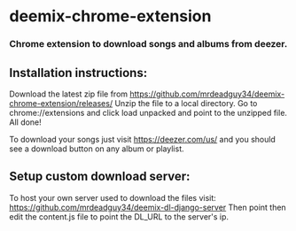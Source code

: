 # deemix-chrome-extension
### Chrome extension to download songs and albums from deezer.

## Installation instructions:

Download the latest zip file from https://github.com/mrdeadguy34/deemix-chrome-extension/releases/
Unzip the file to a local directory.
Go to chrome://extensions and click load unpacked and point to the unzipped file.
All done!

To download your songs just visit https://deezer.com/us/ and you should see a download button on any album or playlist.


## Setup custom download server:

To host your own server used to download the files visit: https://github.com/mrdeadguy34/deemix-dl-django-server
Then point then edit the content.js file to point the DL_URL to the server's ip.
